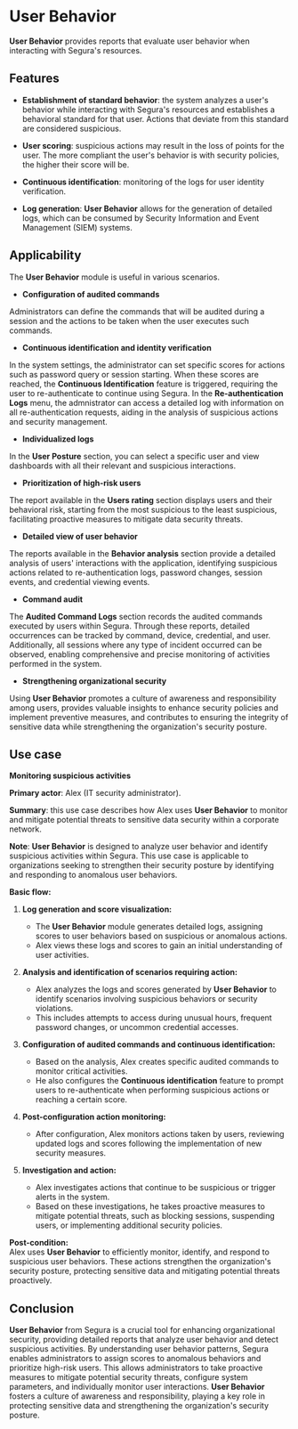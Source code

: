 # User Behavior

**User Behavior** provides reports that evaluate user behavior when interacting with Segura's resources.

## Features

- **Establishment of standard behavior**: the system analyzes a user's behavior while interacting with Segura's resources and establishes a behavioral standard for that user. Actions that deviate from this standard are considered suspicious.

- **User scoring**: suspicious actions may result in the loss of points for the user. The more compliant the user's behavior is with security policies, the higher their score will be.

- **Continuous identification**: monitoring of the logs for user identity verification.

- **Log generation**: **User Behavior** allows for the generation of detailed logs, which can be consumed by Security Information and Event Management (SIEM) systems.

## Applicability

The **User Behavior** module is useful in various scenarios.

* **Configuration of audited commands**

Administrators can define the commands that will be audited during a session and the actions to be taken when the user executes such commands.

* **Continuous identification and identity verification**

In the system settings, the administrator can set specific scores for actions such as password query or session starting. When these scores are reached, the **Continuous Identification** feature is triggered, requiring the user to re-authenticate to continue using Segura. In the **Re-authentication Logs** menu, the admnistrator can access a detailed log with information on all re-authentication requests, aiding in the analysis of suspicious actions and security management.

* **Individualized logs**

In the **User Posture** section, you can select a specific user and view dashboards with all their relevant and suspicious interactions.

* **Prioritization of high-risk users**

The report available in the **Users rating** section displays users and their behavioral risk, starting from the most suspicious to the least suspicious, facilitating proactive measures to mitigate data security threats.

* **Detailed view of user behavior**

The reports available in the **Behavior analysis** section provide a detailed analysis of users' interactions with the application, identifying suspicious actions related to re-authentication logs, password changes, session events, and credential viewing events.

* **Command audit**

The **Audited Command Logs** section records the audited commands executed by users within Segura. Through these reports, detailed occurrences can be tracked by command, device, credential, and user. Additionally, all sessions where any type of incident occurred can be observed, enabling comprehensive and precise monitoring of activities performed in the system.

* **Strengthening organizational security**

Using **User Behavior** promotes a culture of awareness and responsibility among users, provides valuable insights to enhance security policies and implement preventive measures, and contributes to ensuring the integrity of sensitive data while strengthening the organization's security posture.

## Use case

**Monitoring suspicious activities**

**Primary actor**: Alex (IT security administrator).

**Summary**: this use case describes how Alex uses **User Behavior** to monitor and mitigate potential threats to sensitive data security within a corporate network.

**Note**: **User Behavior** is designed to analyze user behavior and identify suspicious activities within Segura. This use case is applicable to organizations seeking to strengthen their security posture by identifying and responding to anomalous user behaviors.

**Basic flow:**

1. **Log generation and score visualization:**  
   - The **User Behavior** module generates detailed logs, assigning scores to user behaviors based on suspicious or anomalous actions.  
   - Alex views these logs and scores to gain an initial understanding of user activities.

2. **Analysis and identification of scenarios requiring action:**  
   - Alex analyzes the logs and scores generated by **User Behavior** to identify scenarios involving suspicious behaviors or security violations.  
   - This includes attempts to access during unusual hours, frequent password changes, or uncommon credential accesses.

3. **Configuration of audited commands and continuous identification:**  
   - Based on the analysis, Alex creates specific audited commands to monitor critical activities.  
   - He also configures the **Continuous identification** feature to prompt users to re-authenticate when performing suspicious actions or reaching a certain score.

4. **Post-configuration action monitoring:**  
   - After configuration, Alex monitors actions taken by users, reviewing updated logs and scores following the implementation of new security measures.

5. **Investigation and action:**  
   - Alex investigates actions that continue to be suspicious or trigger alerts in the system.  
   - Based on these investigations, he takes proactive measures to mitigate potential threats, such as blocking sessions, suspending users, or implementing additional security policies.

**Post-condition:**  
Alex uses **User Behavior** to efficiently monitor, identify, and respond to suspicious user behaviors. These actions strengthen the organization's security posture, protecting sensitive data and mitigating potential threats proactively.

## Conclusion

**User Behavior** from Segura is a crucial tool for enhancing organizational security, providing detailed reports that analyze user behavior and detect suspicious activities. By understanding user behavior patterns, Segura enables administrators to assign scores to anomalous behaviors and prioritize high-risk users. This allows administrators to take proactive measures to mitigate potential security threats, configure system parameters, and individually monitor user interactions. **User Behavior** fosters a culture of awareness and responsibility, playing a key role in protecting sensitive data and strengthening the organization's security posture.  